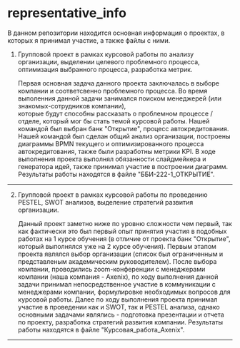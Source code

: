 # representative_info
В данном репозитории находится основная информация о проектах, в которых я принимал участие, а также файлы с ними.

1. Групповой проект в рамках курсовой работы по анализу организации, выделении целевого проблемного процесса, оптимизация выбранного процесса, разработка метрик.
   
   Первая основная задача данного проекта заключалась в выборе компании и соответсвенно проблемного процесса. Во время выполенния данной задачи занимался поиском менеджерей (или знакомых-сотрудников компании),      
   которые будут способны рассказать о проблемном процессе / отделе, который мог бы стать темой курсовой работы. Нашей командой был выбран банк "Открытие", процесс автокредитования. Нашей командой был сделан общий 
   анализ организации, построены диаграммы BPMN текущего и оптимизированного процесса автокредитования, также были разработны метрики KPI. В ходе выполнения проекта выполнял обязанности слайдмейкера и генератора 
   идей, также принимал участие в построении диаграмм. Результаты работы находятся в файле "ББИ-222-1_ОТКРЫТИЕ".


-----------------------------------------------------------------------------------------------------------------------------------------------------------------------------------------------------------------------

2. Групповой проект в рамках курсовой работы по проведению PESTEL, SWOT анализов, выделение стратегий развития организации.

    Данный проект заметно ниже по уровню сложности чем первый, так как фактически это был первый опыт принятия участия в подобных работах на 1 курсе обучения (в отличие от проекта банк "Открытие", который 
    выполнялся    уже на 2 курсе обучения). Первым этапом проекта являлся выбор организации (список был ограниченным и представленым академическим руководителем). После выбора компании, проводились zoom-конференции 
    с менеджерами     компании (наша компания - Axenix), по ходу выполнения данной задачи принимал непосредственное участие в коммуникации с менеджерами компании, формулировке необходимых вопросов для курсовой 
    работы. Далее по ходу выполнения проекта принимал участие в проведении как и SWOT, так и PESTEL анализа, однако основными задачами являлись - подготовка презентации и отчета по проекту, разработка стратегий 
    развития компании. Результаты работы находятся в файле "Курсовая_работа_Axenix".


-----------------------------------------------------------------------------------------------------------------------------------------------------------------------------------------------------------------------

